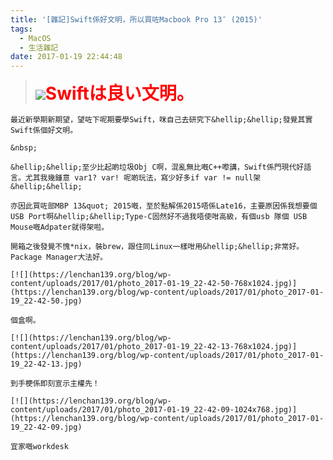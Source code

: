 ```yaml
---
title: '[雜記]Swift係好文明，所以買咗Macbook Pro 13″ (2015)'
tags:
  - MacOS
  - 生活雜記
date: 2017-01-19 22:44:48
---
```


> [![](https://lenchan139.org/blog/wp-content/uploads/2017/01/Screen-Shot-2017-01-19-at-10.32.00-PM-1024x640.png)](https://lenchan139.org/blog/wp-content/uploads/2017/01/Screen-Shot-2017-01-19-at-10.32.00-PM.png)<span style="font-size:28px;"><span style="color:#FF0000;">**Swiftは良い文明。**</span></span>

	最近新學期新期望，望咗下呢期要學Swift，咪自己去研究下&hellip;&hellip;發覺其實Swift係個好文明。

	&nbsp;

	&hellip;&hellip;至少比起啲垃圾Obj C啊，混亂無比嘅C++嚟講，Swift係門現代好語言。尤其我幾鍾意 var1? var! 呢啲玩法，寫少好多if var != null架&hellip;&hellip;

	亦因此買咗部MBP 13&quot; 2015嘅，至於點解係2015唔係Late16，主要原因係我想要個USB Port啊&hellip;&hellip;Type-C固然好不過我唔使咁高級，有個usb 隊個 USB Mouse嘅Adpater就得架啦。

	開箱之後發覺不愧*nix，裝brew，跟住同Linux一樣咁用&hellip;&hellip;非常好。Package Manager大法好。

	[![](https://lenchan139.org/blog/wp-content/uploads/2017/01/photo_2017-01-19_22-42-50-768x1024.jpg)](https://lenchan139.org/blog/wp-content/uploads/2017/01/photo_2017-01-19_22-42-50.jpg)

	個盒啊。

	[![](https://lenchan139.org/blog/wp-content/uploads/2017/01/photo_2017-01-19_22-42-13-768x1024.jpg)](https://lenchan139.org/blog/wp-content/uploads/2017/01/photo_2017-01-19_22-42-13.jpg)

	到手梗係即刻宣示主權先！

	[![](https://lenchan139.org/blog/wp-content/uploads/2017/01/photo_2017-01-19_22-42-09-1024x768.jpg)](https://lenchan139.org/blog/wp-content/uploads/2017/01/photo_2017-01-19_22-42-09.jpg)

	宜家嘅workdesk